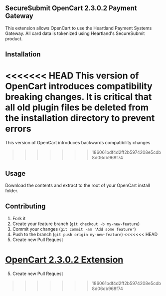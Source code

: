 ## SecureSubmit OpenCart 2.3.0.2 Payment Gateway

This extension allows OpenCart to use the Heartland Payment Systems Gateway. All card data is tokenized using Heartland's SecureSubmit product.

## Installation
<<<<<<< HEAD
This version of OpenCart introduces compatibility breaking changes. It is critical that all old plugin files be deleted from the installation directory to prevent errors
=======
This version of OpenCart introduces backwards compatibility changes 
>>>>>>> 186061bdf4d2ff2b5974208e5cdb8d06db968f74

## Usage
Download the contents and extract to the root of your OpenCart install folder.

## Contributing

1. Fork it
2. Create your feature branch (`git checkout -b my-new-feature`)
3. Commit your changes (`git commit -am 'Add some feature'`)
4. Push to the branch (`git push origin my-new-feature`)
<<<<<<< HEAD
5. Create new Pull Request

[OpenCart 2.3.0.2 Extension](https://github.com/hps/heartland-opencart-plugin/tree/opencart-2-3-0-2-extension-structural-changes)
=======
5. Create new Pull Request
>>>>>>> 186061bdf4d2ff2b5974208e5cdb8d06db968f74
